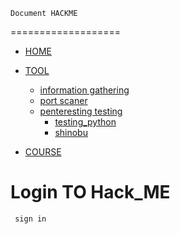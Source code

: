     Document HACKME
===================

- [HOME](#)
- [TOOL](#)
    - [information gathering](#)
    - [port scaner](#)
    - [penteresting testing](#)
        - [testing\_python](/test1.py)
        - [shinobu](/shinobu.jpeg)
         
         
     
     
- [COURSE](#)
 
 Login TO Hack\_ME
=================

     sign in 

